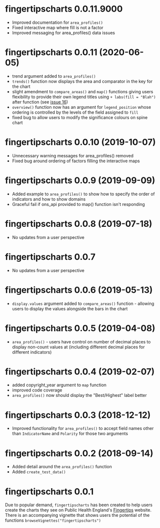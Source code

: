 # fingertipscharts 0.0.11.9000

* Improved documentation for `area_profiles()`
* Fixed interactive map where fill is not a factor
* Improved messaging for area_profiles() data issues

# fingertipscharts 0.0.11 (2020-06-05)

* trend argument added to `area_profiles()`
* `trends()` function now displays the area and comparator in the key for the chart
* slight amendment to `compare_areas()` and `map()` functions giving users flexibility to provide their own legend titles using `+ labs(fill = "Blah")` after function (see [issue 16](https://github.com/PublicHealthEngland/fingertipscharts/issues/16))
* `overview()` function now has an argument for `legend_position` whose ordering is controlled by the levels of the field assigned to `fill`
* fixed bug to allow users to modify the significance colours on spine chart

# fingertipscharts 0.0.10 (2019-10-07)

* Unnecessary warning messages for area_profiles() removed
* Fixed bug around ordering of factors filling the interactive maps

# fingertipscharts 0.0.9 (2019-09-09)

* Added example to `area_profiles()` to show how to specify the order of indicators and how to show domains
* Graceful fail if ons_api provided to map() function isn't responding


# fingertipscharts 0.0.8 (2019-07-18)

* No updates from a user perspective

# fingertipscharts 0.0.7 

* No updates from a user perspective

# fingertipscharts 0.0.6 (2019-05-13)

* `display.values` argument added to `compare_areas()` function - allowing users to display the values alongside the bars in the chart

# fingertipscharts 0.0.5 (2019-04-08)

* `area_profiles()` - users have control on number of decimal places to display non-count values at (including different decimal places for different indicators)

# fingertipscharts 0.0.4 (2019-02-07)

* added copyright_year argument to `map` function
* improved code coverage
* `area_profiles()` now should display the "Best/Highest" label better

# fingertipscharts 0.0.3 (2018-12-12)

* Improved functionality for `area_profiles()` to accept field names other than `IndicatorName` and `Polarity` for those two arguments

# fingertipscharts 0.0.2 (2018-09-14)

* Added detail around the `area_profiles()` function
* Added `create_test_data()`


# fingertipscharts 0.0.1

Due to popular demand, `fingertipscharts` has been created to help users create the charts they see on Public Health England's [Fingertips](https://fingertips.phe.org.uk/) website. There is an accompanying vignette that shows users the potential of the functions `browseVignettes("fingertipscharts")`
